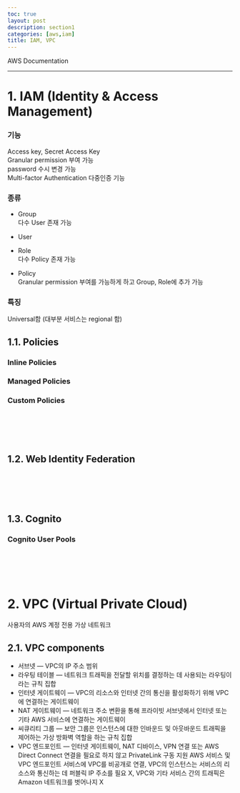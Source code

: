 ```yaml
---
toc: true
layout: post
description: section1
categories: [aws,iam]
title: IAM, VPC
---
```


AWS Documentation

---

# 1. IAM (Identity & Access Management)

### 기능  
Access key, Secret Access Key  
Granular permission 부여 가능  
password 수시 변경 가능  
Multi-factor Authentication 다중인증 기능  

### 종류  
- Group  
다수 User 존재 가능  
- User  

- Role  
다수 Policy 존재 가능  

- Policy  
Granular permission 부여를 가능하게 하고 Group, Role에 추가 가능  

### 특징
Universal함 (대부분 서비스는 regional 함)  


## 1.1. Policies  

### Inline Policies  

### Managed Policies  

### Custom Policies  


<br><br>
---


## 1.2. Web Identity Federation  

<br><br>
---


## 1.3. Cognito  


### Cognito User Pools  

<br><br>
---


# 2. VPC (Virtual Private Cloud)
사용자의 AWS 계정 전용 가상 네트워크  

## 2.1. VPC components
- 서브넷 — VPC의 IP 주소 범위  
- 라우팅 테이블 — 네트워크 트래픽을 전달할 위치를 결정하는 데 사용되는 라우팅이라는 규칙 집합  
- 인터넷 게이트웨이 — VPC의 리소스와 인터넷 간의 통신을 활성화하기 위해 VPC에 연결하는 게이트웨이  
- NAT 게이트웨이 — 네트워크 주소 변환을 통해 프라이빗 서브넷에서 인터넷 또는 기타 AWS 서비스에 연결하는 게이트웨이  
- 씨큐리티 그룹 — 보안 그룹은 인스턴스에 대한 인바운드 및 아웃바운드 트래픽을 제어하는 가상 방화벽 역할을 하는 규칙 집합  
- VPC 엔드포인트 — 인터넷 게이트웨이, NAT 디바이스, VPN 연결 또는 AWS Direct Connect 연결을 필요로 하지 않고 PrivateLink 구동 지원 AWS 서비스 및 VPC 엔드포인트 서비스에 VPC를 비공개로 연결, VPC의 인스턴스는 서비스의 리소스와 통신하는 데 퍼블릭 IP 주소를 필요 X, VPC와 기타 서비스 간의 트래픽은 Amazon 네트워크를 벗어나지 X  





<br><br>
---

